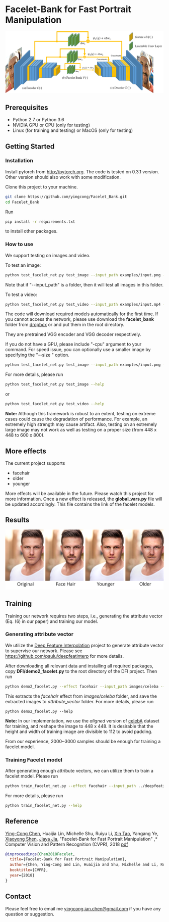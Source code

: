# Facelet-Bank for Fast Portrait Manipulation

![framework](images/framework.png)

## Prerequisites

- Python 2.7 or Python 3.6
- NVIDIA GPU or CPU (only for testing)
- Linux (for training and testing) or MacOS (only for testing)

## Getting Started

### Installation

Install pytorch from <http://pytorch.org>. The code is tested on 0.3.1 version. Other version should also work with some modification. 

Clone this project to your machine. 

```bash
git clone https://github.com/yingcong/Facelet_Bank.git
cd Facelet_Bank
```

Run 

```bash
pip install -r requirements.txt
```

to install other packages.

### How to use

We support testing on images and video. 

To test an image:

```bash
python test_facelet_net.py test_image --input_path examples/input.png --effect facehair --strength 5
```

Note that if "--input_path" is a folder, then it will test all images in this folder. 

To test a video:

```bash
python test_facelet_net.py test_video --input_path examples/input.mp4 --effect facehair --strength 5
```

The code will download required models automatically for the first time. If you cannot access the network, please use download the **facelet_bank** folder from [dropbox](https://www.dropbox.com/sh/zlx22zgunfl0ueh/AACwoywXOFqSzMnasFGFwjkDa?dl=0) or and put them in the root directory.

They are pretrained VGG encoder and VGG decoder respectively.

If you do not have a GPU, please include "-cpu" argument to your command. For speed issue, you can optionally use a smaller image by specifying the "--size " option. 

```bash
python test_facelet_net.py test_image --input_path examples/input.png --effect facehair --strength 5 --size 400,300 -cpu
```

For more details, please run

```bash
python test_facelet_net.py test_image --help
```

or

```bash
python test_facelet_net.py test_video --help
```

**Note:**  Although this framework is robust to an extent, testing on extreme cases could cause the degradation of performance. For example, an extremely high strength may cause artifact. Also, testing on an extremely large image may not work as well as testing on a proper size (from 448 x 448 to 600 x 800).

## More effects

The current project supports 

- facehair
- older
- younger

More effects will be available in the future. Please watch this project for more information. Once a new effect is released, the **global_vars.py** file will be updated accordingly. This file contains the link  of the facelet models.

## Results

![input](images/example.png )

## Training

Training our network requires two steps, i.e.,  generating the attribute vector (Eq. (6) in our paper) and training our model. 

### Generating attribute vector

We utilize the [Deep Feature Interpolation](https://github.com/paulu/deepfeatinterp) project to generate attribute vector to supervise our network. Please see <https://github.com/paulu/deepfeatinterp> for more details. 

After downloading all relevant data and installing all required packages, copy **DFI/demo2_facelet.py**  to the root directory of the DFI project. Then run 

```bash
python demo2_facelet.py --effect facehair --input_path images/celeba --npz_path attribute_vector
```

This extracts the *facehair* effect from *images/celeba* folder, and save the extracted images to *attribute_vector* folder. For more details, please run

```
python demo2_facelet.py --help
```

**Note:** In our implementation, we use the *aligned* version of [celebA](http://mmlab.ie.cuhk.edu.hk/projects/CelebA.html) dataset for training, and reshape the image to 448 x 448. It is desirable that the height and width of training image are divisible to 112 to avoid padding. 

From our experience, 2000~3000 samples should be enough for training a facelet model.

### Training Facelet model

After generating enough attribute vectors, we can utilize them to train a facelet model. Please run 

```bash
python train_facelet_net.py --effect facehair --input_path ../deepfeatinterp/images/celeba --npz_path ../deepfeatinterp/attribute_vector
```

For more details, please run

```bash
python train_facelet_net.py --help
```

## Reference

[Ying-Cong Chen](http://www.cse.cuhk.edu.hk/~ycchen), Huaijia Lin, Michelle Shu,  Ruiyu Li, [Xin Tao](http://www.xtao.website), Yangang Ye, [Xiaoyong Shen](http://xiaoyongshen.me), [Jiaya Jia](http://www.cse.cuhk.edu.hk/leojia), "Facelet-Bank for Fast Portrait Manipulation" ,* Computer Vision and Pattern Recognition (CVPR), 2018 [pdf](https://arxiv.org/abs/1803.05576) 

```bibtex
@inproceedings{Chen2018Facelet,
  title={Facelet-Bank for Fast Portrait Manipulation},
  author={Chen, Ying-Cong and Lin, Huaijia and Shu, Michelle and Li, Ruiyu and Tao, Xin and Ye, Yangang and Shen, Xiaoyong and Jia, Jiaya},
  booktitle={CVPR},
  year={2018}
}
```

## Contact

Please feel free to email me <yingcong.ian.chen@gmail.com> if you have any question or suggestion. 
